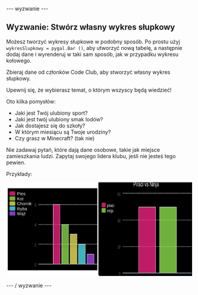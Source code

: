 \--- wyzwanie \---

## Wyzwanie: Stwórz własny wykres słupkowy

Możesz tworzyć wykresy słupkowe w podobny sposób. Po prostu użyj `wykresSlupkowy = pygal.Bar ()`, aby utworzyć nową tabelę, a następnie dodaj dane i wyrenderuj w taki sam sposób, jak w przypadku wykresu kołowego.

Zbieraj dane od członków Code Club, aby stworzyć własny wykres słupkowy.

Upewnij się, że wybierasz temat, o którym wszyscy będą wiedzieć!

Oto kilka pomysłów:

+ Jaki jest Twój ulubiony sport?
+ Jaki jest twój ulubiony smak lodów?
+ Jak dostajesz się do szkoły?
+ W którym miesiącu są Twoje urodziny?
+ Czy grasz w Minecraft? (tak nie)

Nie zadawaj pytań, które dają dane osobowe, takie jak miejsce zamieszkania ludzi. Zapytaj swojego lidera klubu, jeśli nie jesteś tego pewien.

Przykłady:

![zrzut ekranu](images/pets-bar-examples.png)

\--- / wyzwanie \---